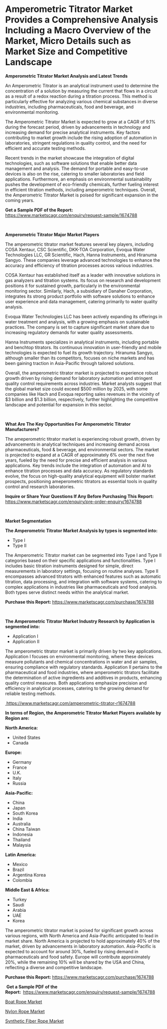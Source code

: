 <p><h1>Amperometric Titrator Market Provides a Comprehensive Analysis Including a Macro Overview of the Market, Micro Details such as Market Size and Competitive Landscape</h1></p><p><strong>Amperometric Titrator Market Analysis and Latest Trends</strong></p>
<p><p>An Amperometric Titrator is an analytical instrument used to determine the concentration of a solution by measuring the current that flows in a circuit as a result of a redox reaction during a titration process. This method is particularly effective for analyzing various chemical substances in diverse industries, including pharmaceuticals, food and beverage, and environmental monitoring.</p><p>The Amperometric Titrator Market is expected to grow at a CAGR of 9.1% during the forecast period, driven by advancements in technology and increasing demand for precise analytical instruments. Key factors contributing to market growth include the rising adoption of automation in laboratories, stringent regulations in quality control, and the need for efficient and accurate testing methods. </p><p>Recent trends in the market showcase the integration of digital technologies, such as software solutions that enable better data management and analysis. The demand for portable and easy-to-use devices is also on the rise, catering to smaller laboratories and field applications. Furthermore, an emphasis on environmental sustainability pushes the development of eco-friendly chemicals, further fueling interest in efficient titration methods, including amperometric techniques. Overall, the Amperometric Titrator Market is poised for significant expansion in the coming years.</p></p>
<p><strong>Get a Sample PDF of the Report:&nbsp;</strong> <a href="https://www.marketscagr.com/enquiry/request-sample/1674788?utm_campaign=2198&utm_medium=2&utm_source=Github&utm_content=ia&utm_term=25032025&utm_id=amperometric-titrator">https://www.marketscagr.com/enquiry/request-sample/1674788</a></p>
<p>&nbsp;</p>
<p><strong>Amperometric Titrator Major Market Players</strong></p>
<p><p>The amperometric titrator market features several key players, including COSA Xentaur, CSC Scientific, DKK-TOA Corporation, Evoqua Water Technologies LLC, GR Scientific, Hach, Hanna Instruments, and Hiranuma Sangyo. These companies leverage advanced technologies to enhance the accuracy and efficiency of titration processes across various industries.</p><p>COSA Xentaur has established itself as a leader with innovative solutions in gas analyzers and titration systems. Its focus on research and development positions it for sustained growth, particularly in the environmental monitoring sector. Similarly, Hach, a subsidiary of Danaher Corporation, integrates its strong product portfolio with software solutions to enhance user experience and data management, catering primarily to water quality analysis.</p><p>Evoqua Water Technologies LLC has been actively expanding its offerings in water treatment and analysis, with a growing emphasis on sustainable practices. The company is set to capture significant market share due to increasing regulatory demands for water quality assessments.</p><p>Hanna Instruments specializes in analytical instruments, including portable and benchtop titrators. Its continuous innovation in user-friendly and mobile technologies is expected to fuel its growth trajectory. Hiranuma Sangyo, although smaller than its competitors, focuses on niche markets and has been gaining traction in Asia-Pacific through tailored solutions.</p><p>Overall, the amperometric titrator market is projected to experience robust growth driven by rising demand for laboratory automation and stringent quality control requirements across industries. Market analysts suggest that the global market size could exceed $500 million by 2025, with some companies like Hach and Evoqua reporting sales revenues in the vicinity of $3 billion and $1.3 billion, respectively, further highlighting the competitive landscape and potential for expansion in this sector.</p></p>
<p>&nbsp;</p>
<p><strong>What Are The Key Opportunities For Amperometric Titrator Manufacturers?</strong></p>
<p><p>The ameperometric titrator market is experiencing robust growth, driven by advancements in analytical techniques and increasing demand across pharmaceuticals, food & beverage, and environmental sectors. The market is projected to expand at a CAGR of approximately 6% over the next five years, fueled by the need for precise and efficient analysis in various applications. Key trends include the integration of automation and AI to enhance titration processes and data accuracy. As regulatory standards evolve, the focus on high-quality analytical equipment will bolster market prospects, positioning ameperometric titrators as essential tools in quality control and research laboratories.</p></p>
<p><strong>Inquire or Share Your Questions If Any Before Purchasing This Report:</strong> <a href="https://www.marketscagr.com/enquiry/pre-order-enquiry/1674788?utm_campaign=2198&utm_medium=2&utm_source=Github&utm_content=ia&utm_term=25032025&utm_id=amperometric-titrator">https://www.marketscagr.com/enquiry/pre-order-enquiry/1674788</a></p>
<p>&nbsp;</p>
<p><strong>Market Segmentation</strong></p>
<p><strong>The Amperometric Titrator Market Analysis by types is segmented into:</strong></p>
<p><ul><li>Type I</li><li>Type II</li></ul></p>
<p><p>The Amperometric Titrator market can be segmented into Type I and Type II categories based on their specific applications and functionalities. Type I includes basic titration instruments designed for simple, direct measurements in laboratory settings, focusing on routine analyses. Type II encompasses advanced titrators with enhanced features such as automatic titration, data processing, and integration with software systems, catering to complex applications in industries like pharmaceuticals and food analysis. Both types serve distinct needs within the analytical market.</p></p>
<p><strong>Purchase this Report:&nbsp;</strong><a href="https://www.marketscagr.com/purchase/1674788?utm_campaign=2198&utm_medium=2&utm_source=Github&utm_content=ia&utm_term=25032025&utm_id=amperometric-titrator">https://www.marketscagr.com/purchase/1674788</a></p>
<p>&nbsp;</p>
<p><strong>The Amperometric Titrator Market Industry Research by Application is segmented into:</strong></p>
<p><ul><li>Application I</li><li>Application II</li></ul></p>
<p><p>The amperometric titrator market is primarily driven by two key applications. Application I focuses on environmental monitoring, where these devices measure pollutants and chemical concentrations in water and air samples, ensuring compliance with regulatory standards. Application II pertains to the pharmaceutical and food industries, where amperometric titrators facilitate the determination of active ingredients and additives in products, enhancing quality control measures. Both applications emphasize precision and efficiency in analytical processes, catering to the growing demand for reliable testing methods.</p></p>
<p><a href="https://www.marketscagr.com/amperometric-titrator-r1674788?utm_campaign=2198&utm_medium=2&utm_source=Github&utm_content=ia&utm_term=25032025&utm_id=amperometric-titrator">&nbsp;https://www.marketscagr.com/amperometric-titrator-r1674788</a></p>
<p><strong>In terms of Region, the Amperometric Titrator Market Players available by Region are:</strong></p>
<p>
    <p> <strong> North America: </strong>
        <ul>
            <li>United States</li>
            <li>Canada</li>
        </ul>
        </p> 
    <p> <strong> Europe: </strong>
        <ul>
            <li>Germany</li>
            <li>France</li>
            <li>U.K.</li>
            <li>Italy</li>
            <li>Russia</li>
        </ul>
        </p> 
    <p> <strong> Asia-Pacific: </strong>
        <ul>
            <li>China</li>
            <li>Japan</li>
            <li>South Korea</li>
            <li>India</li>
            <li>Australia</li>
            <li>China Taiwan</li>
            <li>Indonesia</li>
            <li>Thailand</li>
            <li>Malaysia</li>
        </ul>
        </p> 
    <p> <strong> Latin America: </strong>
        <ul>
            <li>Mexico</li>
            <li>Brazil</li>
            <li>Argentina Korea</li>
            <li>Colombia</li>
        </ul>
        </p> 
    <p> <strong> Middle East & Africa: </strong>
        <ul>
            <li>Turkey</li>
            <li>Saudi</li>
            <li>Arabia</li>
            <li>UAE</li>
            <li>Korea</li>
        </ul>
    </p>
    </p>
<p><p>The amperometric titrator market is poised for significant growth across various regions, with North America and Asia-Pacific anticipated to lead in market share. North America is projected to hold approximately 40% of the market, driven by advancements in laboratory automation. Asia-Pacific is expected to account for around 30%, fueled by rising demand in pharmaceuticals and food safety. Europe will contribute approximately 20%, while the remaining 10% will be shared by the USA and China, reflecting a diverse and competitive landscape.</p></p>
<p><strong>Purchase this Report: </strong><a href="https://www.marketscagr.com/purchase/1674788?utm_campaign=2198&utm_medium=2&utm_source=Github&utm_content=ia&utm_term=25032025&utm_id=amperometric-titrator">https://www.marketscagr.com/purchase/1674788</a></p>
<p>&nbsp;<strong>Get a Sample PDF of the Report:&nbsp;&nbsp;</strong><a href="https://www.marketscagr.com/enquiry/request-sample/1674788?utm_campaign=2198&utm_medium=2&utm_source=Github&utm_content=ia&utm_term=25032025&utm_id=amperometric-titrator">https://www.marketscagr.com/enquiry/request-sample/1674788</a></p>
<p><strong></strong></p>
<p><p><a href="https://github.com/careymartta6/Market-Research-Report-List-1/blob/main/boat-rope-market.md?utm_campaign=2198&utm_medium=2&utm_source=Github&utm_content=ia&utm_term=25032025&utm_id=amperometric-titrator">Boat Rope Market</a></p><p><a href="https://github.com/baraohinze3x/Market-Research-Report-List-1/blob/main/nylon-rope-market.md?utm_campaign=2198&utm_medium=2&utm_source=Github&utm_content=ia&utm_term=25032025&utm_id=amperometric-titrator">Nylon Rope Market</a></p><p><a href="https://github.com/santosh758595/Market-Research-Report-List-7/blob/main/synthetic-fiber-rope-market.md?utm_campaign=2198&utm_medium=2&utm_source=Github&utm_content=ia&utm_term=25032025&utm_id=amperometric-titrator">Synthetic Fiber Rope Market</a></p></p>